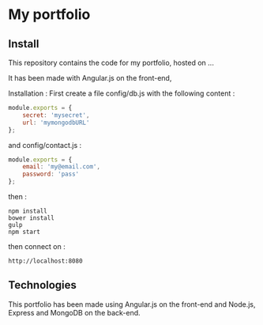 # My portfolio

## Install

This repository contains the code for my portfolio, hosted on ...

It has been made with Angular.js on the front-end,

Installation :
First create a file config/db.js with the following content :
```javascript
module.exports = {
    secret: 'mysecret',
    url: 'mymongodbURL'
};
```
and config/contact.js :
```javascript
module.exports = {
    email: 'my@email.com',
    password: 'pass'
};
```
then :
```
npm install
bower install
gulp
npm start
```

then connect on :
```
http://localhost:8080
```

## Technologies

This portfolio has been made using Angular.js on the front-end and Node.js, Express and MongoDB on the back-end.
